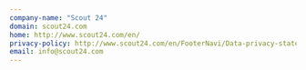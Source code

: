 ```yaml
---
company-name: "Scout 24"
domain: scout24.com
home: http://www.scout24.com/en/
privacy-policy: http://www.scout24.com/en/FooterNavi/Data-privacy-statement/data-privacy-statement.aspx
email: info@scout24.com
---
```




